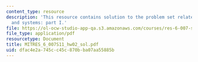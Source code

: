 ```yaml
---
content_type: resource
description: 'This resource contains solution to the problem set related to signals
  and systems: part I.'
file: https://ol-ocw-studio-app-qa.s3.amazonaws.com/courses/res-6-007-signals-and-systems-spring-2011/dfac4e2a745cc45c870bba07aa55885b_MITRES_6_007S11_hw02_sol.pdf
file_type: application/pdf
resourcetype: Document
title: MITRES_6_007S11_hw02_sol.pdf
uid: dfac4e2a-745c-c45c-870b-ba07aa55885b
---
```

